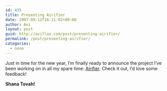```yaml
---
id: 435
title: Presenting Airifier
date: 2007-09-12T16:11:02+00:00
author: Avi
layout: post
guid: http://aviflax.com/post/presenting-airifier/
permalink: /post/presenting-airifier/
categories:
  - none
---
```

Just in time for the new year, I&#8217;m finally ready to announce the project I&#8217;ve been working on in all my spare time: [Airifier](http://airifier.com). Check it out, I&#8217;d love some feedback!

**Shana Tovah!**